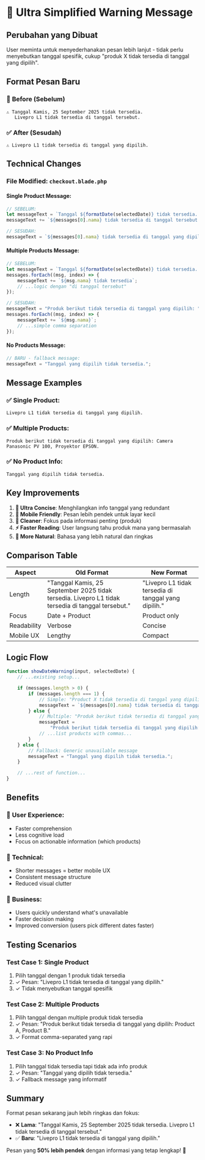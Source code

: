 # 📝 Ultra Simplified Warning Message

## Perubahan yang Dibuat

User meminta untuk menyederhanakan pesan lebih lanjut - tidak perlu menyebutkan tanggal spesifik, cukup "produk X tidak tersedia di tanggal yang dipilih".

## Format Pesan Baru

### 📝 **Before (Sebelum)**

```
⚠️ Tanggal Kamis, 25 September 2025 tidak tersedia.
   Livepro L1 tidak tersedia di tanggal tersebut.
```

### ✅ **After (Sesudah)**

```
⚠️ Livepro L1 tidak tersedia di tanggal yang dipilih.
```

## Technical Changes

### **File Modified:** `checkout.blade.php`

#### **Single Product Message:**

```javascript
// SEBELUM:
let messageText = `Tanggal ${formatDate(selectedDate)} tidak tersedia. `;
messageText += `${messages[0].nama} tidak tersedia di tanggal tersebut.`;

// SESUDAH:
messageText = `${messages[0].nama} tidak tersedia di tanggal yang dipilih.`;
```

#### **Multiple Products Message:**

```javascript
// SEBELUM:
let messageText = `Tanggal ${formatDate(selectedDate)} tidak tersedia. `;
messages.forEach((msg, index) => {
    messageText += `${msg.nama} tidak tersedia`;
    // ...logic dengan "di tanggal tersebut"
});

// SESUDAH:
messageText = "Produk berikut tidak tersedia di tanggal yang dipilih: ";
messages.forEach((msg, index) => {
    messageText += `${msg.nama}`;
    // ...simple comma separation
});
```

#### **No Products Message:**

```javascript
// BARU - fallback message:
messageText = "Tanggal yang dipilih tidak tersedia.";
```

## Message Examples

### ✅ **Single Product:**

```
Livepro L1 tidak tersedia di tanggal yang dipilih.
```

### ✅ **Multiple Products:**

```
Produk berikut tidak tersedia di tanggal yang dipilih: Camera Panasonic PV 100, Proyektor EPSON.
```

### ✅ **No Product Info:**

```
Tanggal yang dipilih tidak tersedia.
```

## Key Improvements

1. **🎯 Ultra Concise**: Menghilangkan info tanggal yang redundant
2. **📱 Mobile Friendly**: Pesan lebih pendek untuk layar kecil
3. **🧹 Cleaner**: Fokus pada informasi penting (produk)
4. **⚡ Faster Reading**: User langsung tahu produk mana yang bermasalah
5. **💬 More Natural**: Bahasa yang lebih natural dan ringkas

## Comparison Table

| Aspect      | Old Format                                                                                        | New Format                                           |
| ----------- | ------------------------------------------------------------------------------------------------- | ---------------------------------------------------- |
| Length      | "Tanggal Kamis, 25 September 2025 tidak tersedia. Livepro L1 tidak tersedia di tanggal tersebut." | "Livepro L1 tidak tersedia di tanggal yang dipilih." |
| Focus       | Date + Product                                                                                    | Product only                                         |
| Readability | Verbose                                                                                           | Concise                                              |
| Mobile UX   | Lengthy                                                                                           | Compact                                              |

## Logic Flow

```javascript
function showDateWarning(input, selectedDate) {
    // ...existing setup...

    if (messages.length > 0) {
        if (messages.length === 1) {
            // Simple: "Product X tidak tersedia di tanggal yang dipilih"
            messageText = `${messages[0].nama} tidak tersedia di tanggal yang dipilih.`;
        } else {
            // Multiple: "Produk berikut tidak tersedia di tanggal yang dipilih: A, B."
            messageText =
                "Produk berikut tidak tersedia di tanggal yang dipilih: ";
            // ...list products with commas...
        }
    } else {
        // Fallback: Generic unavailable message
        messageText = "Tanggal yang dipilih tidak tersedia.";
    }

    // ...rest of function...
}
```

## Benefits

### 🎯 **User Experience:**

-   Faster comprehension
-   Less cognitive load
-   Focus on actionable information (which products)

### 📱 **Technical:**

-   Shorter messages = better mobile UX
-   Consistent message structure
-   Reduced visual clutter

### 🚀 **Business:**

-   Users quickly understand what's unavailable
-   Faster decision making
-   Improved conversion (users pick different dates faster)

## Testing Scenarios

### **Test Case 1: Single Product**

1. Pilih tanggal dengan 1 produk tidak tersedia
2. ✓ Pesan: "Livepro L1 tidak tersedia di tanggal yang dipilih."
3. ✓ Tidak menyebutkan tanggal spesifik

### **Test Case 2: Multiple Products**

1. Pilih tanggal dengan multiple produk tidak tersedia
2. ✓ Pesan: "Produk berikut tidak tersedia di tanggal yang dipilih: Product A, Product B."
3. ✓ Format comma-separated yang rapi

### **Test Case 3: No Product Info**

1. Pilih tanggal tidak tersedia tapi tidak ada info produk
2. ✓ Pesan: "Tanggal yang dipilih tidak tersedia."
3. ✓ Fallback message yang informatif

## Summary

Format pesan sekarang jauh lebih ringkas dan fokus:

-   ❌ **Lama**: "Tanggal Kamis, 25 September 2025 tidak tersedia. Livepro L1 tidak tersedia di tanggal tersebut."
-   ✅ **Baru**: "Livepro L1 tidak tersedia di tanggal yang dipilih."

Pesan yang **50% lebih pendek** dengan informasi yang tetap lengkap! 🎉
